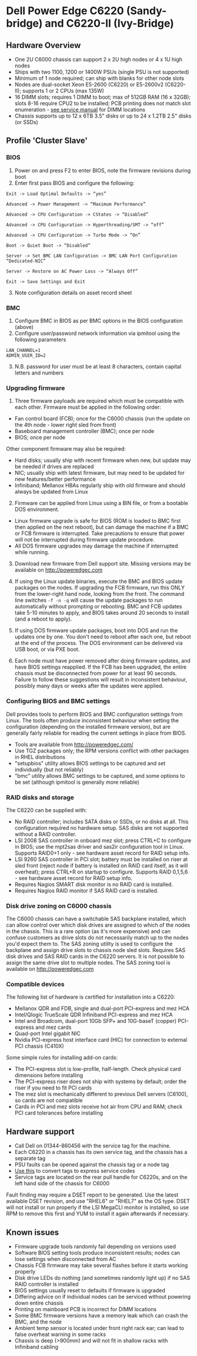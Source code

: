 # Dell Power Edge C6220 (Sandy-bridge) and C6220-II (Ivy-Bridge)

## Hardware Overview

 * One 2U C6000 chassis can support 2 x 2U high nodes or 4 x 1U high nodes
 * Ships with two 1100, 1200 or 1400W PSUs (single PSU is not supported)
 * Minimum of 1 node required; can ship with blanks for other node slots
 * Nodes are dual-socket Xeon E5-2600 (C6220) or E5-2600v2 (C6220-II); supports 1 or 2 CPUs (max 135W)
 * 16 DIMM slots; requires 1 DIMM to boot; max of 512GB RAM (16 x 32GB); slots 8-16 require CPU2 to be installed; PCB printing does not match slot enumeration - [see service manual](ftp://ftp.dell.com/Manuals/all-products/esuprt_ser_stor_net/esuprt_cloud_products/poweredge-c6220-2_Owner%27s%20Manual_en-us.pdf) for DIMM locations
 * Chassis supports up to 12 x 6TB 3.5" disks or up to 24 x 1.2TB 2.5" disks (or SSDs)

## Profile 'Cluster Slave'

### BIOS
1. Power on and press F2 to enter BIOS, note the firmware revisions during boot
2. Enter first pass BIOS and configure the following:
```
Exit -> Load Optimal Defaults -> “yes”
```
```
Advanced -> Power Management -> “Maximum Performance”
```
```
Advanced -> CPU Configuration -> C­States -> “Disabled”
```
```
Advanced -> CPU Configuration -> Hyperthreading/SMT -> “off”
```
```
Advanced -> CPU Configuration -> Turbo Mode -> “On”
```
```
Boot -> Quiet Boot -> “Disabled”
```
```
Server -> Set BMC LAN Configuration -> BMC LAN Port Configuration “Dedicated-NIC”
```
```
Server -> Restore on AC Power Loss -> “Always Off”
```
```
Exit -> Save Settings and Exit
```
3. Note configuration details on asset record sheet

### BMC

1. Configure BMC in BIOS as per BMC options in the BIOS configuration (above)
2. Configure user/password network information via ipmitool using the following parameters
```
LAN_CHANNEL=1
ADMIN_USER_ID=2
```
3. N.B. password for user must be at least 8 characters, contain capital letters and numbers

### Upgrading firmware

1. Three firmware payloads are required which must be compatible with each other. Firmware must be applied in the following order:
 * Fan control board (FCB); once for the C6000 chassis (run the update on the 4th node - lower right sled from front)
 * Baseboard management controller (BMC); once per node
 * BIOS; once per node

Other component firmware may also be required:
 * Hard disks; usually ship with recent firmware when new, but update may be needed if drives are replaced
 * NIC; usually ship with latest firmware, but may need to be updated for new features/better performance
 * Infiniband; Mellanox HBAs regularly ship with old firmware and should always be updated from Linux

2. Firmware can be applied from Linux using a BIN file, or from a bootable DOS environment. 
 * Linux firmware upgrade is safe for BIOS (ROM is loaded to BMC first then applied on the next reboot), but can damage the machine if a BMC or FCB firmware is interrupted. Take precautions to ensure that power will not be interrupted during firmware update procedure. 
 * All DOS firmware upgrades may damage the machine if interrupted while running. 

3. Download new firmware from Dell support site. Missing versions may be available on http://poweredgec.com

4. If using the Linux update binaries, execute the BMC and BIOS update packages on the nodes. If upgrading the FCB firmware, run this ONLY from the lower-right hand node, looking from the front. The command line switches `-f -n -q` will cause the update packages to run automatically without prompting or rebooting. BMC and FCB updates take 5-10 minutes to apply, and BIOS takes around 20 seconds to install (and a reboot to apply). 

5. If using DOS firmware update packages, boot into DOS and run the updates one by one. You don't need to reboot after each one, but reboot at the end of the process. The DOS environment can be delivered via USB boot, or via PXE boot. 

6. Each node must have power removed after doing firmware updates, and have BIOS settings reapplied. If the FCB has been upgraded, the entire chassis must be disconnected from power for at least 90 seconds. Failure to follow these suggestions will result in inconsistent behaviour, possibly many days or weeks after the updates were applied. 

### Configuring BIOS and BMC settings 

Dell provides tools to perform BIOS and BMC configuration settings from Linux. The tools often produce inconsistent behaviour when setting the configuration (depending on the installed firmware version), but are generally fairly reliable for reading the current settings in place from BIOS. 

 * Tools are available from http://poweredgec.com/
 * Use TGZ packages only; the RPM versions conflict with other packages in RHEL distributions
 * "setupbios" utility allows BIOS settings to be captured and set individually (but not reliably)
 * "bmc" utility allows BMC settings to be captured, and some options to be set (although ipmitool is generally more reliable)

### RAID disks and storage

The C6220 can be supplied with:

 * No RAID controller; includes SATA disks or SSDs, or no disks at all. This configuration required no hardware setup. SAS disks are not supported without a RAID controller. 
 * LSI 2008 SAS controller in onboard mez slot; press CTRL+C to configure in BIOS; use the mpt2sas driver and sas2ir configuration tool in Linux. Supports RAID0+1 only - see hardware asset record for RAID setup info.
 * LSI 9260 SAS controller in PCI slot; battery must be installed on riser at sled front (reject node if battery is installed on RAID card itself, as it will overheat); press CTRL+R on startup to configure.  Supports RAID 0,1,5,6 - see hardware asset record for RAID setup info.
 * Requires Nagios SMART disk monitor is no RAID card is installed. 
 * Requires Nagios RAID monitor if SAS RAID card is installed. 

### Disk drive zoning on C6000 chassis

The C6000 chassis can have a switchable SAS backplane installed, which can allow control over which disk drives are assigned to which of the nodes in the chassis. This is a rare option (as it's more expensive) and can confuse customers as drive slots do not necessarily match up to the nodes you'd expect them to. The SAS zoning utility is used to configure the backplane and assign drive slots to chassis node sled slots. Requires SAS disk drives and SAS RAID cards in the C6220 servers. It is not possible to assign the same drive slot to multiple nodes. The SAS zoning tool is available on http://poweredgec.com

### Compatible devices

The following list of hardware is certified for installation into a C6220:
 * Mellanox QDR and FDB, single and dual-port PCI-express and mez HCA
 * Intel/Qlogic TrueScale QDR Infiniband PCI-express and mez HCA
 * Intel and Broadcom, dual-port 10Gb SFP+ and 10G-baseT (copper) PCI-express and mez cards
 * Quad-port Intel gigabit NIC 
 * Nvidia PCI-express host interface card (HIC) for connection to external PCI chassis (C410X)

Some simple rules for installing add-on cards:
 * The PCI-express slot is low-profile, half-length. Check physical card dimensions before installing
 * The PCI-express riser does not ship with systems by default; order the riser if you need to fit PCI cards
 * The mez slot is mechanically different to previous Dell servers (C6100), so cards are not compatible
 * Cards in PCI and mez slots receive hot air from CPU and RAM; check PCI card tolerances before installing

## Hardware support

 * Call Dell on 01344-860456 with the service tag for the machine.
 * Each C6220 in a chassis has its own service tag, and the chassis has a separate tag
 * PSU faults can be opened against the chassis tag or a node tag
 * [Use this](http://creativyst.com/Doc/Articles/HT/Dell/DellNumb.htm) to convert tags to express service codes
 * Service tags are located on the rear pull handle for C6220s, and on the left hand side of the chassis for C6000

Fault finding may require a DSET report to be generated. Use the latest available DSET revision, and use "RHEL6" or "RHEL7" as the OS type. DSET will not install or run properly if the LSI MegaCLI monitor is installed, so use RPM to remove this first and YUM to install it again afterwards if necessary.

## Known issues
 
 * Firmware upgrade tools randomly fail depending on versions used
 * Software BIOS setting tools produce inconsistent results; nodes can lose settings when disconnected from AC
 * Chassis FCB firmware may take several flashes before it starts working properly
 * Disk drive LEDs do nothing (and sometimes randomly light up) if no SAS RAID controller is installed
 * BIOS settings usually reset to defaults if firmware is upgraded
 * Differing advice on if individual nodes can be serviced without powering down entire chassis
 * Printing on mainboard PCB is incorrect for DIMM locations
 * Some BMC firmware versions have a memory leak which can crash the BMC, and the node
 * Ambient temp sensor is located under front right rack ear; can lead to false overheat warning in some racks
 * Chassis is deep (>900mm) and will not fit in shallow racks with Infiniband cabling